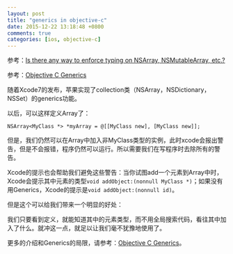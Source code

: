 ```yaml
---
layout: post
title: "generics in objective-c"
date: 2015-12-22 13:18:48 +0800
comments: true
categories: [ios, objective-c]
---
```


参考：[Is there any way to enforce typing on NSArray, NSMutableArray, etc.?](http://stackoverflow.com/questions/649483/is-there-any-way-to-enforce-typing-on-nsarray-nsmutablearray-etc)

参考：[Objective C Generics](http://drekka.ghost.io/objective-c-generics/)

随着Xcode7的发布，苹果实现了collection类（NSArray，NSDictionary，NSSet）的generics功能。

<!-- more -->

以后，可以这样定义Array了：

```objc
NSArray<MyClass *> *myArray = @[[MyClass new], [MyClass new]];
```

但是，我们仍然可以在Array中加入非MyClass类型的实例，此时xcode会报出警告，但是不会报错，程序仍然可以运行。所以需要我们在写程序时去除所有的警告。

Xcode的提示也会帮助我们避免这些警告：当你试图add一个元素到Array中时，Xcode会提示其中元素的类型`void addObject:(nonnull MyClass *)`；如果没有用Generics，Xcode的提示是`void addObject:(nonnull id)`。

但是这个可以给我们带来一个明显的好处：

我们只要看到定义，就能知道其中的元素类型，而不用全局搜索代码，看往其中加入了什么。就冲这一点，就足以让我们毫不犹豫地使用了。

更多的介绍和Generics的局限，请参考：[Objective C Generics](http://drekka.ghost.io/objective-c-generics/)。